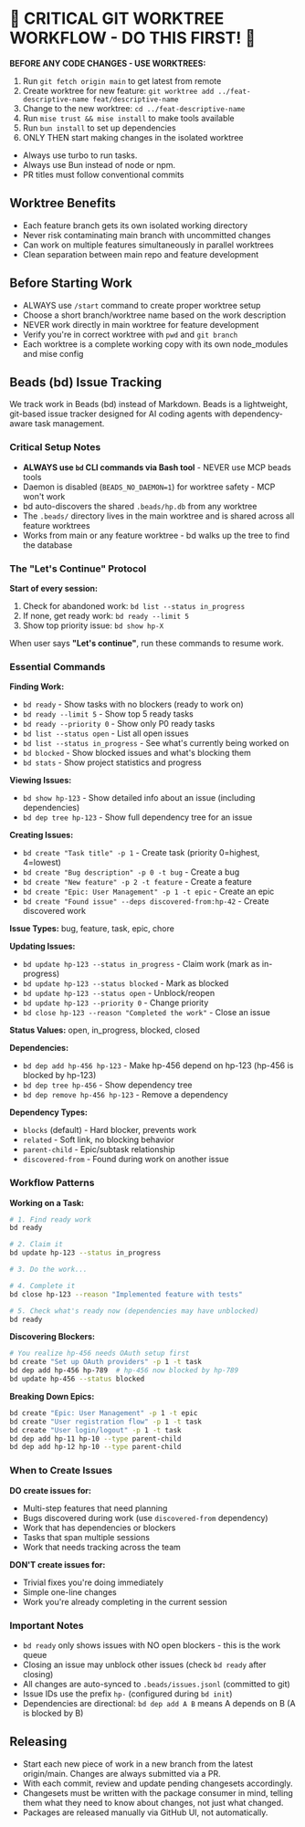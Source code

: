 # 🚨 CRITICAL GIT WORKTREE WORKFLOW - DO THIS FIRST! 🚨

**BEFORE ANY CODE CHANGES - USE WORKTREES:**

1. Run `git fetch origin main` to get latest from remote
2. Create worktree for new feature: `git worktree add ../feat-descriptive-name feat/descriptive-name`
3. Change to the new worktree: `cd ../feat-descriptive-name`
4. Run `mise trust && mise install` to make tools available
5. Run `bun install` to set up dependencies
6. ONLY THEN start making changes in the isolated worktree

- Always use turbo to run tasks.
- Always use Bun instead of node or npm.
- PR titles must follow conventional commits

## Worktree Benefits

- Each feature branch gets its own isolated working directory
- Never risk contaminating main branch with uncommitted changes
- Can work on multiple features simultaneously in parallel worktrees
- Clean separation between main repo and feature development

## Before Starting Work

- ALWAYS use `/start` command to create proper worktree setup
- Choose a short branch/worktree name based on the work description
- NEVER work directly in main worktree for feature development
- Verify you're in correct worktree with `pwd` and `git branch`
- Each worktree is a complete working copy with its own node_modules and mise config

## Beads (bd) Issue Tracking

We track work in Beads (bd) instead of Markdown. Beads is a lightweight, git-based issue tracker designed for AI coding agents with dependency-aware task management.

### Critical Setup Notes

- **ALWAYS use `bd` CLI commands via Bash tool** - NEVER use MCP beads tools
- Daemon is disabled (`BEADS_NO_DAEMON=1`) for worktree safety - MCP won't work
- bd auto-discovers the shared `.beads/hp.db` from any worktree
- The `.beads/` directory lives in the main worktree and is shared across all feature worktrees
- Works from main or any feature worktree - bd walks up the tree to find the database

### The "Let's Continue" Protocol

**Start of every session:**

1. Check for abandoned work: `bd list --status in_progress`
2. If none, get ready work: `bd ready --limit 5`
3. Show top priority issue: `bd show hp-X`

When user says **"Let's continue"**, run these commands to resume work.

### Essential Commands

**Finding Work:**

- `bd ready` - Show tasks with no blockers (ready to work on)
- `bd ready --limit 5` - Show top 5 ready tasks
- `bd ready --priority 0` - Show only P0 ready tasks
- `bd list --status open` - List all open issues
- `bd list --status in_progress` - See what's currently being worked on
- `bd blocked` - Show blocked issues and what's blocking them
- `bd stats` - Show project statistics and progress

**Viewing Issues:**

- `bd show hp-123` - Show detailed info about an issue (including dependencies)
- `bd dep tree hp-123` - Show full dependency tree for an issue

**Creating Issues:**

- `bd create "Task title" -p 1` - Create task (priority 0=highest, 4=lowest)
- `bd create "Bug description" -p 0 -t bug` - Create a bug
- `bd create "New feature" -p 2 -t feature` - Create a feature
- `bd create "Epic: User Management" -p 1 -t epic` - Create an epic
- `bd create "Found issue" --deps discovered-from:hp-42` - Create discovered work

**Issue Types:** bug, feature, task, epic, chore

**Updating Issues:**

- `bd update hp-123 --status in_progress` - Claim work (mark as in-progress)
- `bd update hp-123 --status blocked` - Mark as blocked
- `bd update hp-123 --status open` - Unblock/reopen
- `bd update hp-123 --priority 0` - Change priority
- `bd close hp-123 --reason "Completed the work"` - Close an issue

**Status Values:** open, in_progress, blocked, closed

**Dependencies:**

- `bd dep add hp-456 hp-123` - Make hp-456 depend on hp-123 (hp-456 is blocked by hp-123)
- `bd dep tree hp-456` - Show dependency tree
- `bd dep remove hp-456 hp-123` - Remove a dependency

**Dependency Types:**

- `blocks` (default) - Hard blocker, prevents work
- `related` - Soft link, no blocking behavior
- `parent-child` - Epic/subtask relationship
- `discovered-from` - Found during work on another issue

### Workflow Patterns

**Working on a Task:**

```bash
# 1. Find ready work
bd ready

# 2. Claim it
bd update hp-123 --status in_progress

# 3. Do the work...

# 4. Complete it
bd close hp-123 --reason "Implemented feature with tests"

# 5. Check what's ready now (dependencies may have unblocked)
bd ready
```

**Discovering Blockers:**

```bash
# You realize hp-456 needs OAuth setup first
bd create "Set up OAuth providers" -p 1 -t task
bd dep add hp-456 hp-789  # hp-456 now blocked by hp-789
bd update hp-456 --status blocked
```

**Breaking Down Epics:**

```bash
bd create "Epic: User Management" -p 1 -t epic
bd create "User registration flow" -p 1 -t task
bd create "User login/logout" -p 1 -t task
bd dep add hp-11 hp-10 --type parent-child
bd dep add hp-12 hp-10 --type parent-child
```

### When to Create Issues

**DO create issues for:**

- Multi-step features that need planning
- Bugs discovered during work (use `discovered-from` dependency)
- Work that has dependencies or blockers
- Tasks that span multiple sessions
- Work that needs tracking across the team

**DON'T create issues for:**

- Trivial fixes you're doing immediately
- Simple one-line changes
- Work you're already completing in the current session

### Important Notes

- `bd ready` only shows issues with NO open blockers - this is the work queue
- Closing an issue may unblock other issues (check `bd ready` after closing)
- All changes are auto-synced to `.beads/issues.jsonl` (committed to git)
- Issue IDs use the prefix `hp-` (configured during `bd init`)
- Dependencies are directional: `bd dep add A B` means A depends on B (A is blocked by B)

## Releasing

- Start each new piece of work in a new branch from the latest origin/main. Changes are always submitted via a PR.
- With each commit, review and update pending changesets accordingly.
- Changesets must be written with the package consumer in mind, telling them what they need to know about changes, not just what changed.
- Packages are released manually via GitHub UI, not automatically.

